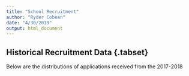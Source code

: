 ```yaml
---
title: "School Recruitment"
author: "Ryder Cobean"
date: "4/30/2019"
output: html_document
---
```




## Historical Recruitment Data {.tabset}

Below are the distributions of applications received from the 2017-2018
